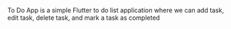 To Do App is a simple Flutter to do list application where we can add task, edit task, delete task, and mark a task as completed